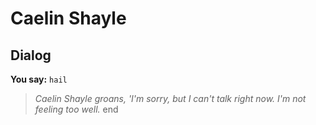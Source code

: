 # Caelin Shayle
## Dialog

**You say:** `hail`



>*Caelin Shayle groans, 'I'm sorry, but I can't talk right now. I'm not feeling too well.*
end
